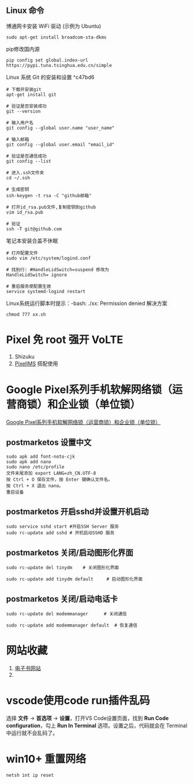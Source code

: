 
## Linux 命令

博通网卡安装 WiFi 驱动 (示例为 Ubuntu)
```shell
sudo apt-get install broadcom-sta-dkms
```

pip修改国内源
```shell
pip config set global.index-url https://pypi.tuna.tsinghua.edu.cn/simple
```

Linux 系统 Git 的安装和设置 ^c47bd6
```shell
# 下载并安装git
apt-get install git

# 验证是否安装成功
git --version

# 输入用户名
git config --global user.name "user_name"

# 输入邮箱
git config --global user.email "email_id"

# 验证是否通信成功
git config --list

# 进入.ssh文件夹
cd ~/.ssh

# 生成密钥
ssh-keygen -t rsa -C "github邮箱"

# 打开id_rsa.pub文件,复制密钥到github
vim id_rsa.pub

# 验证
ssh -T git@github.com

```

笔记本安装合盖不休眠
```shell
# 打开配置文件
sudo vim /etc/system/logind.conf

# 找到行: #HandleLidSwitch=suspend 修改为
HandleLidSwitch= ignore

# 重启服务使配置生效
service systemd-logind restart
```

Linux系统运行脚本时提示：-bash: ./xx: Permission denied 解决方案
```shell
chmod 777 xx.sh
```
# Pixel 免 root 强开 VoLTE
1. Shizuku
2. [PixelIMS](https://github.com/kyujin-cho/pixel-volte-patch/blob/main/README.en.md) 搭配使用 


# Google Pixel系列手机软解网络锁（运营商锁）和企业锁（单位锁）
[Google Pixel系列手机软解网络锁（运营商锁）和企业锁（单位锁）](https://colasdad.top/blog/page/1/google-pixelxi-lie-shou-ji-ruan-jie-wang-luo-suo-yun-ying-shang-suo-he-qi-ye-suo-dan-wei-suo/)

## postmarketos 设置中文
```shell
sudo apk add font-noto-cjk  
sudo apk add nano  
sudo nano /etc/profile  
文件末尾添加 export LANG=zh_CN.UTF-8  
按 Ctrl + O 保存文件，按 Enter 键确认文件名。  
按 Ctrl + X 退出 nano。  
重启设备
```

## postmarketos 开启sshd并设置开机启动
```shell
sudo service sshd start #开启SSH Server 服务 
sudo rc-update add sshd # 开机启动SSHD 服务
```

## postmarketos 关闭/启动图形化界面
```shell
sudo rc-update del tinydm    # 关闭图形化界面

sudo rc-update add tinydm default     # 启动图形化界面
```

## postmarketos 关闭/启动电话卡 
```shell
sudo rc-update del modemmanager      # 关闭通信

sudo rc-update add modemmanager default  # 恢复通信
```
# 网站收藏

1. [电子书网站](https://book.tstrs.me/)
2. 



# vscode使用code run插件乱码
选择 **文件** -> **首选项** -> **设置**，打开VS Code设置页面，找到 **Run Code configuration**，勾上 **Run In Terminal** 选项。设置之后，代码就会在 Terminal 中运行就不会乱码了。

# win10+ 重置网络 
```shell
netsh int ip reset
```